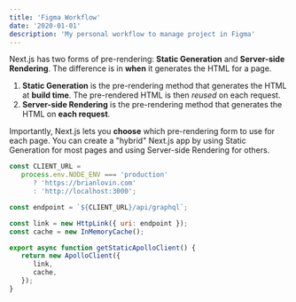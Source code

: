 ```yaml
---
title: 'Figma Workflow'
date: '2020-01-01'
description: 'My personal workflow to manage project in Figma'
---
```


Next.js has two forms of pre-rendering: **Static Generation** and **Server-side Rendering**. The difference is in **when** it generates the HTML for a page.

1. **Static Generation** is the pre-rendering method that generates the HTML at **build time**. The pre-rendered HTML is then _reused_ on each request.
2. **Server-side Rendering** is the pre-rendering method that generates the HTML on **each request**.

Importantly, Next.js lets you **choose** which pre-rendering form to use for each page. You can create a "hybrid" Next.js app by using Static Generation for most pages and using Server-side Rendering for others.

```js
const CLIENT_URL =
   process.env.NODE_ENV === 'production'
      ? 'https://brianlovin.com'
      : 'http://localhost:3000';

const endpoint = `${CLIENT_URL}/api/graphql`;

const link = new HttpLink({ uri: endpoint });
const cache = new InMemoryCache();

export async function getStaticApolloClient() {
   return new ApolloClient({
      link,
      cache,
   });
}
```

